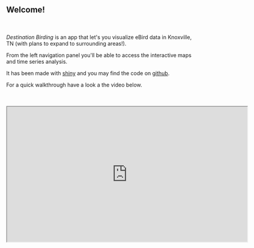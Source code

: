 ## Welcome!
<br><br>
<i> Destination Birding </i> is an app that let's you visualize eBird data in Knoxville, TN (with plans to expand to surrounding areas!).

From the left navigation panel you'll be able to access the interactive maps and time series analysis.

It has been made with [shiny](https://shiny.rstudio.com/) and you may find the code on [github](https://github.com/mlong1397/DestinationBirding).

For a quick walkthrough have a look a the video below.
<br><br><br>
<iframe style = "display: block; margin: auto;" width="640" height="360" src="https://www.youtube.com/embed/mms4AjxmeJs"></iframe>

